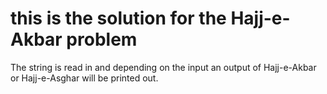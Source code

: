 # this is the solution for the Hajj-e-Akbar problem

The string is read in and depending on the input an output of Hajj-e-Akbar or Hajj-e-Asghar will be printed out.
